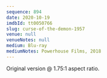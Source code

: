 ```yaml
---
sequence: 894
date: 2020-10-19
imdbId: tt0050766
slug: curse-of-the-demon-1957
venue: null
venueNotes: null
medium: Blu-ray
mediumNotes: Powerhouse Films, 2018
---
```


Original version @ 1.75:1 aspect ratio.
